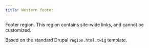 ```yaml
---
title: Western footer
---
```

Footer region. This region contains site-wide links, and cannot be customized.

Based on the standard Drupal `region.html.twig` template.
